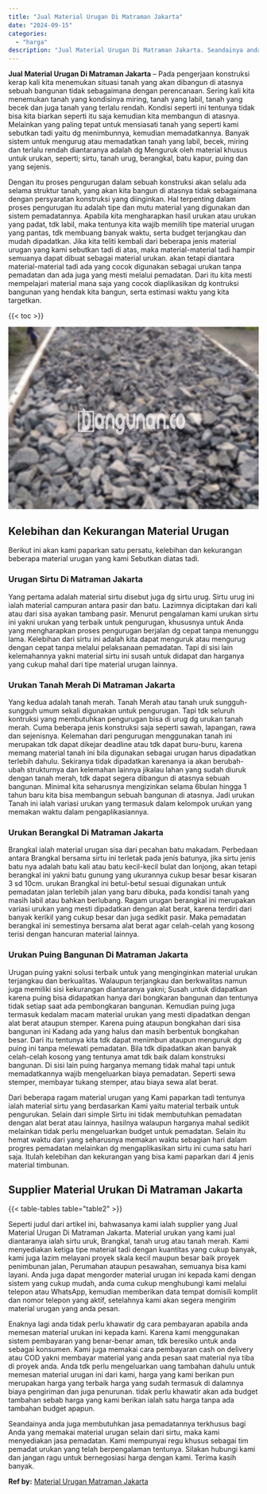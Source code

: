 ```yaml
---
title: "Jual Material Urugan Di Matraman Jakarta"
date: "2024-09-15"
categories: 
  - "harga"
description: "Jual Material Urugan Di Matraman Jakarta. Seandainya anda juga membutuhkan jasa pemadatannya terkhusus bagi Anda yang memakai material urugan selain dari sir..."
---
```


**Jual Material Urugan Di Matraman Jakarta** – Pada pengerjaan konstruksi kerap kali kita menemukan situasi tanah yang akan dibangun di atasnya sebuah bangunan tidak sebagaimana dengan perencanaan. Sering kali kita menemukan tanah yang kondisinya miring, tanah yang labil, tanah yang becek dan juga tanah yang terlalu rendah. Kondisi seperti ini tentunya tidak bisa kita biarkan seperti itu saja kemudian kita membangun di atasnya. Melainkan yang paling tepat untuk mensiasati tanah yang seperti kami sebutkan tadi yaitu dg menimbunnya, kemudian memadatkannya. Banyak sistem untuk mengurug atau memadatkan tanah yang labil, becek, miring dan terlalu rendah diantaranya adalah dg Menguruk oleh material khusus untuk urukan, seperti; sirtu, tanah urug, berangkal, batu kapur, puing dan yang sejenis.

Dengan itu proses pengurugan dalam sebuah konstruksi akan selalu ada selama struktur tanah, yang akan kita bangun di atasnya tidak sebagaimana dengan persyaratan konstruksi yang diinginkan. Hal terpenting dalam proses pengurugan itu adalah tipe dan mutu material yang digunakan dan sistem pemadatannya. Apabila kita mengharapkan hasil urukan atau urukan yang padat, tdk labil, maka tentunya kita wajib memilih tipe material urugan yang pantas, tdk membuang banyak waktu, serta budget terjangkau dan mudah dipadatkan. Jika kita teliti kembali dari beberapa jenis material urugan yang kami sebutkan tadi di atas, maka material-material tadi hampir semuanya dapat dibuat sebagai material urukan. akan tetapi diantara material-material tadi ada yang cocok digunakan sebagai urukan tanpa pemadatan dan ada juga yang mesti melalui pemadatan. Dari itu kita mesti mempelajari material mana saja yang cocok diaplikasikan dg kontruksi bangunan yang hendak kita bangun, serta estimasi waktu yang kita targetkan.

{{< toc >}}

![Jual Material Urugan Di Matraman Jakarta](/images/jual-urugan-32.png)

## Kelebihan dan Kekurangan Material Urugan

Berikut ini akan kami paparkan satu persatu, kelebihan dan kekurangan beberapa material urugan yang kami Sebutkan diatas tadi.

### Urugan Sirtu Di Matraman Jakarta

Yang pertama adalah material sirtu disebut juga dg sirtu urug. Sirtu urug ini ialah material campuran antara pasir dan batu. Lazimnya diciptakan dari kali atau dari sisa ayakan tambang pasir. Menurut pengalaman kami urukan sirtu ini yakni urukan yang terbaik untuk pengurugan, khususnya untuk Anda yang mengharapkan proses pengurugan berjalan dg cepat tanpa menunggu lama. Kelebihan dari sirtu ini adalah kita dapat menguruk atau mengurug dengan cepat tanpa melalui pelaksanaan pemadatan. Tapi di sisi lain kelemahannya yakni material sirtu ini susah untuk didapat dan harganya yang cukup mahal dari tipe material urugan lainnya.

### Urukan Tanah Merah Di Matraman Jakarta

Yang kedua adalah tanah merah. Tanah Merah atau tanah uruk sungguh-sungguh umum sekali digunakan untuk pengurugan. Tapi tdk seluruh kontruksi yang membutuhkan pengurugan bisa di urug dg urukan tanah merah. Cuma beberapa jenis konstruksi saja seperti sawah, lapangan, rawa dan sejenisnya. Kelemahan dari pengurugan menggunakan tanah ini merupakan tdk dapat dikejar deadline atau tdk dapat buru-buru, karena memang material tanah ini bila digunakan sebagai urugan harus dipadatkan terlebih dahulu. Sekiranya tidak dipadatkan karenanya ia akan berubah-ubah strukturnya dan kelemahan lainnya jikalau lahan yang sudah diuruk dengan tanah merah, tdk dapat segera dibangun di atasnya sebuah bangunan. Minimal kita seharusnya mengizinkan selama 6bulan hingga 1 tahun baru kita bisa membangun sebuah bangunan di atasnya. Jadi urukan Tanah ini ialah variasi urukan yang termasuk dalam kelompok urukan yang memakan waktu dalam pengaplikasiannya.

### Urukan Berangkal Di Matraman Jakarta

Brangkal ialah material urugan sisa dari pecahan batu makadam. Perbedaan antara Brangkal bersama sirtu ini terletak pada jenis batunya, jika sirtu jenis batu nya adalah batu kali atau batu kecil-kecil bulat dan lonjong, akan tetapi berangkal ini yakni batu gunung yang ukurannya cukup besar besar kisaran 3 sd 10cm. urukan Brangkal ini betul-betul sesuai digunakan untuk pemadatan jalan terlebih jalan yang baru dibuka, pada kondisi tanah yang masih labil atau bahkan berlubang. Ragam urugan berangkal ini merupakan variasi urukan yang mesti dipadatkan dengan alat berat, karena terdiri dari banyak kerikil yang cukup besar dan juga sedikit pasir. Maka pemadatan berangkal ini semestinya bersama alat berat agar celah-celah yang kosong terisi dengan hancuran material lainnya.

### Urukan Puing Bangunan Di Matraman Jakarta

Urugan puing yakni solusi terbaik untuk yang menginginkan material urukan terjangkau dan berkualitas. Walaupun terjangkau dan berkwalitas namun juga memiliki sisi kekurangan diantaranya yakni; Susah untuk didapatkan karena puing bisa didapatkan hanya dari bongkaran bangunan dan tentunya tidak setiap saat ada pembongkaran bangunan. Kemudian puing juga termasuk kedalam macam material urukan yang mesti dipadatkan dengan alat berat ataupun stemper. Karena puing ataupun bongkahan dari sisa bangunan ini Kadang ada yang halus dan masih berbentuk bongkahan besar. Dari itu tentunya kita tdk dapat menimbun ataupun menguruk dg puing ini tanpa melewati pemadatan. Bila tdk dipadatkan akan banyak celah-celah kosong yang tentunya amat tdk baik dalam konstruksi bangunan. Di sisi lain puing harganya memang tidak mahal tapi untuk memadatkannya wajib mengeluarkan biaya pemadatan. Seperti sewa stemper, membayar tukang stemper, atau biaya sewa alat berat.

Dari beberapa ragam material urugan yang Kami paparkan tadi tentunya ialah material sirtu yang berdasarkan Kami yaitu material terbaik untuk pengurukan. Selain dari simple Sirtu ini tidak membutuhkan pemadatan dengan alat berat atau lainnya, hasilnya walaupun harganya mahal sedikit melainkan tidak perlu mengeluarkan budget untuk pemadatan. Selain itu hemat waktu dari yang seharusnya memakan waktu sebagian hari dalam progres pemadatan melainkan dg mengaplikasikan sirtu ini cuma satu hari saja. Itulah kelebihan dan kekurangan yang bisa kami paparkan dari 4 jenis material timbunan.

## Supplier Material Urukan Di Matraman Jakarta

{{< table-tables table="table2" >}}

Seperti judul dari artikel ini, bahwasanya kami ialah supplier yang Jual Material Urugan Di Matraman Jakarta. Material urukan yang kami jual diantaranya ialah sirtu uruk, Brangkal, tanah urug atau tanah merah. Kami menyediakan ketiga tipe material tadi dengan kuantitas yang cukup banyak, kami juga lazim melayani proyek skala kecil maupun besar baik proyek penimbunan jalan, Perumahan ataupun pesawahan, semuanya bisa kami layani. Anda juga dapat mengorder material urugan ini kepada kami dengan sistem yang cukup mudah, anda cuma cukup menghubungi kami melalui telepon atau WhatsApp, kemudian memberikan data tempat domisili komplit dan nomor telepon yang aktif, setelahnya kami akan segera mengirim material urugan yang anda pesan.

Enaknya lagi anda tidak perlu khawatir dg cara pembayaran apabila anda memesan material urukan ini kepada kami. Karena kami menggunakan sistem pembayaran yang benar-benar aman, tdk beresiko untuk anda sebagai konsumen. Kami juga memakai cara pembayaran cash on delivery atau COD yakni membayar material yang anda pesan saat material nya tiba di proyek anda. Anda tdk perlu mengeluarkan uang tambahan dahulu untuk memesan material urugan ini dari kami, harga yang kami berikan pun merupakan harga yang terbaik harga yang sudah termasuk di dalamnya biaya pengiriman dan juga penurunan. tidak perlu khawatir akan ada budget tambahan sebab harga yang kami berikan ialah satu harga tanpa ada tambahan budget apapun.

Seandainya anda juga membutuhkan jasa pemadatannya terkhusus bagi Anda yang memakai material urugan selain dari sirtu, maka kami menyediakan jasa pemadatan. Kami mempunyai regu khusus sebagai tim pemadat urukan yang telah berpengalaman tentunya. Silakan hubungi kami dan jangan ragu untuk bernegosiasi harga dengan kami. Terima kasih banyak.

**Ref by:** [Material Urugan Matraman Jakarta](https://id.wikipedia.org/wiki/Material)
